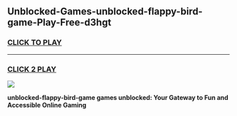 
## Unblocked-Games-unblocked-flappy-bird-game-Play-Free-d3hgt
<h3>
<a href="https://premium76.site?title=unblocked-flappy-bird-game&ref=19M">CLICK TO PLAY</a></h3>
<hr>

<h3>
<a href="https://premium76.site?title=unblocked-flappy-bird-game&ref=19M">CLICK 2 PLAY</a>
  
</h3>

<a href="https://premium76.site?title=unblocked-flappy-bird-game&ref=19M"><img src="https://clearcache.store/games.png"></a>


**unblocked-flappy-bird-game games unblocked: Your Gateway to Fun and Accessible Online Gaming**
